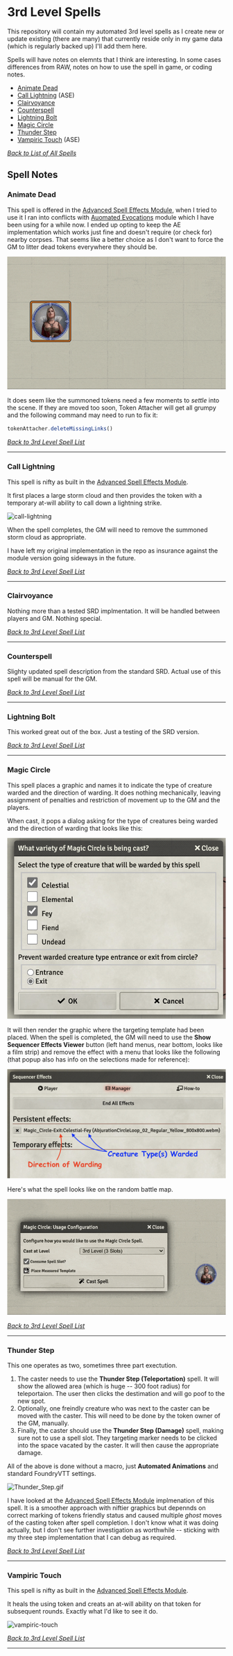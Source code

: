 # 3rd Level Spells
This repository will contain my automated 3rd level spells as I create new or update existing (there are many) that currently reside only in my game data (which is regularly backed up) I'll add them here.

Spells will have notes on elemnts that I think are interesting.  In some cases differences from RAW, notes on how to use the spell in game, or coding notes.

* [Animate Dead](#animate-dead)
* [Call Lightning](#call-lightning) (ASE)
* [Clairvoyance](#clairvoyance)
* [Counterspell](#counterspell)
* [Lightning Bolt](#lightning-bolt)
* [Magic Circle](#magic-circle)
* [Thunder Step](#thunder-step)
* [Vampiric Touch](#vampiric-touch) (ASE)

[*Back to List of All Spells*](../README.md)

## Spell Notes

### Animate Dead

This spell is offered in the [Advanced Spell Effects Module](https://github.com/Vauryx/AdvancedSpellEffects/wiki/Currently-Available-Spells#animate-dead), when I tried to use it I ran into conflicts with [Auomated Evocations](https://github.com/theripper93/automated-evocations) module which I have been using for a while now.  I ended up opting to keep the AE implementation which works just fine and doesn't require (or check for) nearby corpses. That seems like a better choice as I don't want to force the GM to litter dead tokens everywhere they should be.  

![animate-dead](Animate_Dead/Animate_Undead.gif)

It does seem like the summoned tokens need a few moments to *settle* into the scene.  If they are moved too soon, Token Attacher will get all grumpy and the following command may need to run to fix it:

~~~javascript
tokenAttacher.deleteMissingLinks()
~~~

[*Back to 3rd Level Spell List*](#3rd-level-spells)

---

### Call Lightning

This spell is nifty as built in the [Advanced Spell Effects Module](https://github.com/Vauryx/AdvancedSpellEffects/wiki/Currently-Available-Spells#call-lightning).

It first places a large storm cloud and then provides the token with a temporary at-will ability to call down a lightning strike.

![call-lightning](https://user-images.githubusercontent.com/32877348/137196373-48868d28-e341-4c9d-83e0-71b786c7b58a.gif)

When the spell completes, the GM will need to remove the summoned storm cloud as appropriate.

I have left my original implementation in the repo as insurance against the module version going sideways in the future.

[*Back to 3rd Level Spell List*](#3rd-level-spells)

---

### Clairvoyance

Nothing more than a tested SRD implmentation. It will be handled between players and GM.  Nothing special.

[*Back to 3rd Level Spell List*](#3rd-level-spells)

---

### Counterspell

Slighty updated spell description from the standard SRD.  Actual use of this spell will be manual for the GM.

[*Back to 3rd Level Spell List*](#3rd-level-spells)

---

### Lightning Bolt

This worked great out of the box.  Just a testing of the SRD version.

[*Back to 3rd Level Spell List*](#3rd-level-spells)

---

### Magic Circle

This spell places a graphic and names it to indicate the type of creature warded and the direction of warding.  It does nothing mechanically, leaving assignment of penalties and restriction of movement up to the GM and the players.

When cast, it pops a dialog asking for the type of creatures being warded and the direction of warding that looks like this:

![Magic_Circle_Dialog.png](Magic_Circle/Magic_Circle_Dialog.png)

It will then render the graphic where the targeting template had been placed.  When the spell is completed, the GM will need to use the **Show Sequencer Effects Viewer** button (left hand menus, near bottom, looks like a film strip) and remove the effect with a menu that looks like the following (that popup also has info on the selections made for reference):

![Magic_Circle_Sequencer.png](Magic_Circle/Magic_Circle_Sequencer.png)

Here's what the spell looks like on the random battle map.

![Magic_Circle.gif](Magic_Circle/Magic_Circle.gif)

[*Back to 3rd Level Spell List*](#3rd-level-spells)

---

### Thunder Step

This one operates as two, sometimes three part exectution. 

1. The caster needs to use the **Thunder Step (Teleportation)** spell.  It will show the allowed area (which is huge -- 300 foot radius) for teleportaion.  The user then clicks the destimation and will go poof to the new spot.
2. Optionally, one freindly creature who was next to the caster can be moved with the caster.  This will need to be done by the token owner of the GM, manually.
3. Finally, the caster should use the **Thunder Step (Damage)** spell, making sure not to use a spell slot.  They targeting marker needs to be clicked into the space vacated by the caster. It will then cause the appropriate damage.

All of the above is done without a macro, just **Automated Animations** and standard FoundryVTT settings.

![Thunder_Step.gif](Thunder_Step/Thunder_Step.gif)

I have looked at the [Advanced Spell Effects Module](https://github.com/Vauryx/AdvancedSpellEffects/wiki/Currently-Available-Spells#thunder-step) implmenation of this spell.  It is a smoother approach with niftier graphics but depennds on correct marking of tokens friendly status and caused multiple *ghost* moves of the casting token after spell completion.  I don't know what it was doing actually, but I don't see further investigation as worthwhile -- sticking with my three step implementation that I can debug as required. 

[*Back to 3rd Level Spell List*](#3rd-level-spells)

---

### Vampiric Touch

This spell is nifty as built in the [Advanced Spell Effects Module](https://github.com/Vauryx/AdvancedSpellEffects/wiki/Currently-Available-Spells#vampiric-touch).

It heals the using token and creats an at-will ability on that token for subsequent rounds.  Exactly what I'd like to see it do.  

![vampiric-touch](https://user-images.githubusercontent.com/32877348/138579473-f5dcefd9-4a90-4108-ab53-f8dfa0a2a940.gif)

[*Back to 3rd Level Spell List*](#3rd-level-spells)

---
